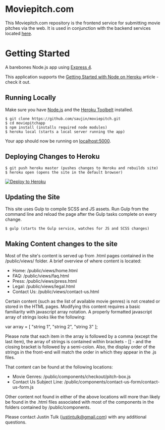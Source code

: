 # Moviepitch.com

This Moviepitch.com repository is the frontend service for submitting movie pitches via the web. It is used in conjunction with the backend services located [here](https://github.com/strvcom/Node-MoviePitch).

# Getting Started

A barebones Node.js app using [Express 4](http://expressjs.com/).

This application supports the [Getting Started with Node on Heroku](https://devcenter.heroku.com/articles/getting-started-with-nodejs) article - check it out.

## Running Locally

Make sure you have [Node.js](http://nodejs.org/) and the [Heroku Toolbelt](https://toolbelt.heroku.com/) installed.

```
$ git clone https://github.com/saujin/moviepitch.git
$ cd moviepitchapp
$ npm install (installs required node modules)
$ heroku local (starts a local server running the app)
```

Your app should now be running on [localhost:5000](http://localhost:5000/).

## Deploying Changes to Heroku

```
$ git push heroku master (pushes changes to Heroku and rebuilds site)
$ heroku open (opens the site in the default browser)
```

[![Deploy to Heroku](https://www.herokucdn.com/deploy/button.png)](https://heroku.com/deploy)

## Updating the Site

This site uses Gulp to compile SCSS and JS assets. Run Gulp from the command line and reload the page after the Gulp tasks complete on every change.

```
$ gulp (starts the Gulp service, watches for JS and SCSS changes)
```

## Making Content changes to the site

Most of the site's content is served up from .html pages contained in the /public/views/ folder. A brief overview of where content is located:

- Home: /public/views/home.html
- FAQ: /public/views/faq.html
- Press: /public/views/press.html
- Legal: /public/views/legal.html
- Contact Us: /public/views/contact-us.html

Certain content (such as the list of available movie genres) is not created or stored in the HTML pages. Modifying this content requires a basic familiarity with javascript array notation. A properly formatted javascript array of strings looks like the following:

var array = [
  "string 1",
  "string 2",
  "string 3"
];

Please note that each item in the array is followed by a comma (except the last item), the array of strings is contained within brackets - [] - and the closing bracket is followed by a semi-colon. Also, the display order of the strings in the front-end will match the order in which they appear in the .js files.

That content can be found at the following locations:

- Movie Genres: /public/components/checkout/pitch-box.js
- Contact Us Subject Line: /public/components/contact-us-form/contact-us-form.js

Other content not found in either of the above locations will more than likely be found in the .html files associated with most of the components in the folders contained by /public/components.

Please contact Justin Tulk (justintulk@gmail.com) with any additional questions.
